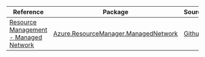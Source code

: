 | Reference | Package | Source |
|---|---|---|
|[Resource Management - Managed Network](resourcemanager.managednetwork-readme.md)|[Azure.ResourceManager.ManagedNetwork](https://www.nuget.org/packages/Azure.ResourceManager.ManagedNetwork)|[Github](https://github.com/Azure/azure-sdk-for-net/blob/main/sdk/managednetwork/Azure.ResourceManager.ManagedNetwork)|
